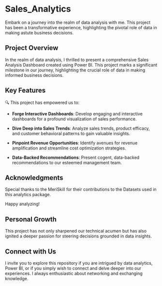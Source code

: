 # Sales_Analytics
Embark on a journey into the realm of data analysis with me. This project has been a transformative experience, highlighting the pivotal role of data in making astute business decisions.

## Project Overview

In the realm of data analysis, I thrilled to present a comprehensive Sales Analysis Dashboard created using Power BI. This project marks a significant milestone in our journey, highlighting the crucial role of data in making informed business decisions.

## Key Features

🔍 This project has empowered us to:

- **Forge Interactive Dashboards**: Develop engaging and interactive dashboards for a profound visualization of sales performance.

- **Dive Deep into Sales Trends**: Analyze sales trends, product efficacy, and customer behavioral patterns to gain valuable insights.

- **Pinpoint Revenue Opportunities**: Identify avenues for revenue amplification and streamline cost optimization strategies.

- **Data-Backed Recommendations**: Present cogent, data-backed recommendations to our esteemed management team.

## Acknowledgments

Special thanks to the MeriSkill for their contributions to the Datasets used in this analytics package.

Happy analyzing! 

## Personal Growth

This project has not only sharpened our technical acumen but has also ignited a deeper passion for steering decisions grounded in data insights. 

## Connect with Us

I invite you to explore this repository if you are intrigued by data analytics, Power BI, or if you simply wish to connect and delve deeper into our experiences. I always enthusiastic about networking and exchanging knowledge.
